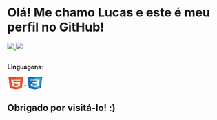 ## <h1 style="display: inline_block">Olá! Me chamo Lucas e este é meu perfil no GitHub! </h1>
<div>
  <a href="https://github.com/Apolloyy">
  <img height="180em" src="https://github-readme-stats.vercel.app/api?username=Apolloyy&show_icons=true&theme=merko&include_all_commits=true&count_private=true"/>
  
  <img height="180em" src="https://github-readme-stats.vercel.app/api/top-langs/?username=Apolloyy&layout=compact&langs_count=7&theme=merko"/>
</div>

##
  </a>𝐋𝐢𝐧𝐠𝐮𝐚𝐠𝐞𝐧𝐬:
<div style="display: inline_block">
<a href="https://github.com/Apolloyy"><img align="center" alt="Apollo-HTML" height="30" width="40" src="https://raw.githubusercontent.com/devicons/devicon/master/icons/html5/html5-original.svg">
<img align="center" alt="Apollo-CSS" height="30" width="40" src="https://raw.githubusercontent.com/devicons/devicon/master/icons/css3/css3-original.svg"></a>
</div>
  
##
  

  <h2>Obrigado por visitá-lo! :)</h2>
